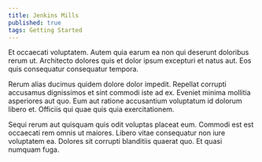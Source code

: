 ```yaml
---
title: Jenkins Mills
published: true
tags: Getting Started
---
```


Et occaecati voluptatem. Autem quia earum ea non qui deserunt doloribus rerum ut. Architecto dolores quis et dolor ipsum excepturi et natus aut. Eos quis consequatur consequatur tempora.

Rerum alias ducimus quidem dolore dolor impedit. Repellat corrupti accusamus dignissimos et sint commodi iste ad ex. Eveniet minima mollitia asperiores aut quo. Eum aut ratione accusantium voluptatum id dolorum libero et. Officiis qui quae quis quia exercitationem.

Sequi rerum aut quisquam quis odit voluptas placeat eum. Commodi est est occaecati rem omnis ut maiores. Libero vitae consequatur non iure voluptatem ea. Dolores sit corrupti blanditiis quaerat quo. Et quasi numquam fuga.